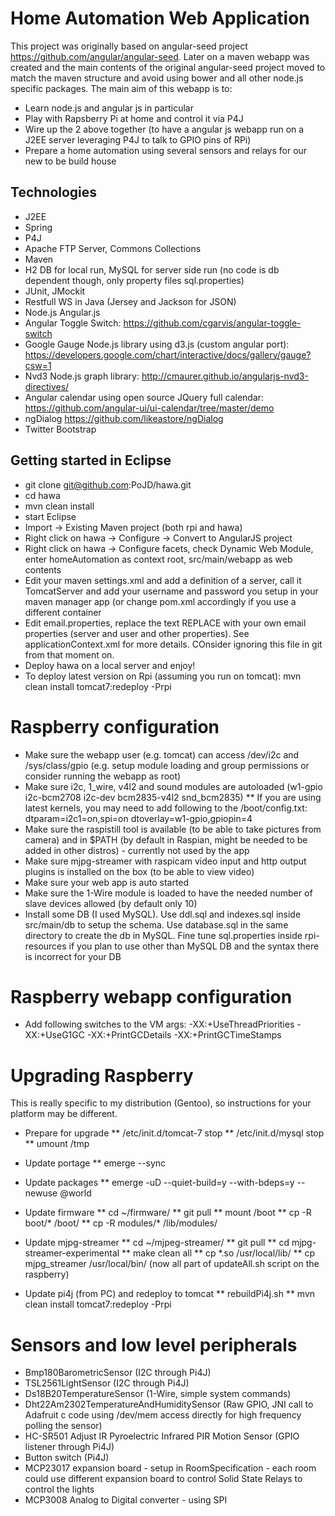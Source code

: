 # Home Automation Web Application

This project was originally based on angular-seed project https://github.com/angular/angular-seed. Later on a maven webapp was created and the main contents of the original angular-seed project moved to match the maven structure and avoid using bower and all other node.js specific packages. The main aim of this webapp is to:

* Learn node.js and angular js in particular
* Play with Rapsberry Pi at home and control it via P4J
* Wire up the 2 above together (to have a angular js webapp run on a J2EE server leveraging P4J to talk to GPIO pins of RPi)
* Prepare a home automation using several sensors and relays for our new to be build house

## Technologies

* J2EE
* Spring
* P4J
* Apache FTP Server, Commons Collections
* Maven
* H2 DB for local run, MySQL for server side run (no code is db dependent though, only property files sql.properties)
* JUnit, JMockit
* Restfull WS in Java (Jersey and Jackson for JSON)
* Node.js Angular.js
* Angular Toggle Switch: https://github.com/cgarvis/angular-toggle-switch
* Google Gauge Node.js library using d3.js (custom angular port): https://developers.google.com/chart/interactive/docs/gallery/gauge?csw=1
* Nvd3 Node.js graph library: http://cmaurer.github.io/angularjs-nvd3-directives/
* Angular calendar using open source JQuery full calendar: https://github.com/angular-ui/ui-calendar/tree/master/demo
* ngDialog https://github.com/likeastore/ngDialog
* Twitter Bootstrap

## Getting started in Eclipse

* git clone git@github.com:PoJD/hawa.git
* cd hawa
* mvn clean install
* start Eclipse
* Import -> Existing Maven project (both rpi and hawa)
* Right click on hawa -> Configure -> Convert to AngularJS project
* Right click on hawa -> Configure facets, check Dynamic Web Module, enter homeAutomation as context root, src/main/webapp as web contents
* Edit your maven settings.xml and add a definition of a server, call it TomcatServer and add your username and password you setup in your maven manager app (or change pom.xml accordingly if you use a different container
* Edit email.properties, replace the text REPLACE with your own email properties (server and user and other properties). See applicationContext.xml for more details. COnsider ignoring this file in git from that moment on.
* Deploy hawa on a local server and enjoy!
* To deploy latest version on Rpi (assuming you run on tomcat): mvn clean install tomcat7:redeploy -Prpi

# Raspberry configuration

* Make sure the webapp user (e.g. tomcat) can access /dev/i2c and /sys/class/gpio (e.g. setup module loading and group permissions or consider running the webapp as root)
* Make sure i2c, 1_wire, v4l2 and sound modules are autoloaded (w1-gpio i2c-bcm2708 i2c-dev bcm2835-v4l2 snd_bcm2835)
** If you are using latest kernels, you may need to add following to the /boot/config.txt: 
 dtparam=i2c1=on,spi=on
 dtoverlay=w1-gpio,gpiopin=4
* Make sure the raspistill tool is available (to be able to take pictures from camera) and in $PATH (by default in Raspian, might be needed to be added in other distros) - currently not used by the app
* Make sure mjpg-streamer with raspicam video input and http output plugins is installed on the box (to be able to view video)
* Make sure your web app is auto started
* Make sure the 1-Wire module is loaded to have the needed number of slave devices allowed (by default only 10)
* Install some DB (I used MySQL). Use ddl.sql and indexes.sql inside src/main/db to setup the schema. Use database.sql in the same directory to create the db in MySQL. Fine tune sql.properties inside rpi-resources if you plan to use other than MySQL DB and the syntax there is incorrect for your DB

# Raspberry webapp configuration
* Add following switches to the VM args: -XX:+UseThreadPriorities -XX:+UseG1GC -XX:+PrintGCDetails -XX:+PrintGCTimeStamps

# Upgrading Raspberry
This is really specific to my distribution (Gentoo), so instructions for your platform may be different.
* Prepare for upgrade
** /etc/init.d/tomcat-7 stop
** /etc/init.d/mysql stop
** umount /tmp
* Update portage
** emerge --sync
* Update packages
** emerge -uD --quiet-build=y --with-bdeps=y --newuse @world
* Update firmware
** cd ~/firmware/
** git pull
** mount /boot
** cp -R boot/* /boot/
** cp -R modules/* /lib/modules/
* Update mjpg-streamer
** cd ~/mjpeg-streamer/
** git pull
** cd mjpg-streamer-experimental
** make clean all
** cp *.so /usr/local/lib/
** cp mjpg_streamer /usr/local/bin/
(now all part of updateAll.sh script on the raspberry)

* Update pi4j (from PC) and redeploy to tomcat
** rebuildPi4j.sh
** mvn clean install tomcat7:redeploy -Prpi


# Sensors and low level peripherals

* Bmp180BarometricSensor (I2C through Pi4J)
* TSL2561LightSensor (I2C through Pi4J)
* Ds18B20TemperatureSensor (1-Wire, simple system commands)
* Dht22Am2302TemperatureAndHumiditySensor (Raw GPIO, JNI call to Adafruit c code using /dev/mem access directly for high frequency polling the sensor)
* HC-SR501 Adjust IR Pyroelectric Infrared PIR Motion Sensor (GPIO listener through Pi4J)
* Button switch (Pi4J)
* MCP23017 expansion board - setup in RoomSpecification - each room could use different expansion board to control Solid State Relays to control the lights
* MCP3008 Analog to Digital converter - using SPI